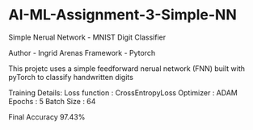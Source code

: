# AI-ML-Assignment-3-Simple-NN

Simple Nerual Network - MNIST Digit Classifier

Author - Ingrid Arenas
Framework - Pytorch

This projetc uses a simple feedforward nerual network (FNN) built with pyTorch to classify handwritten digits

Training Details:
Loss function : CrossEntropyLoss
Optimizer : ADAM
Epochs : 5
Batch Size : 64

Final Accuracy 97.43%